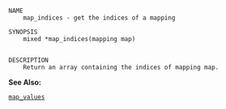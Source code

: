
```
NAME
	map_indices - get the indices of a mapping

SYNOPSIS
	mixed *map_indices(mapping map)


DESCRIPTION
	Return an array containing the indices of mapping map.

```

**See Also:**

 [`map_values`](./map_values.md)
